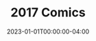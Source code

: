 ---
title: "2017 Comics"
type: "manual-list"
date: 2023-01-01T00:00:00-04:00
draft: false
categories: ["Projects", "Grafald"]
is_subpage: true
exclude_from_nav: true
manual_links:
    - projects/grafald/comics/86.md
    - projects/grafald/comics/86-2.md
    - projects/grafald/comics/87.md
    - projects/grafald/comics/87-2.md
    - projects/grafald/comics/88.md
    - projects/grafald/comics/89.md
    - projects/grafald/comics/90.md
    - projects/grafald/comics/bonus_36.md
    - projects/grafald/comics/bonus_37.md
    - projects/grafald/comics/91.md
---